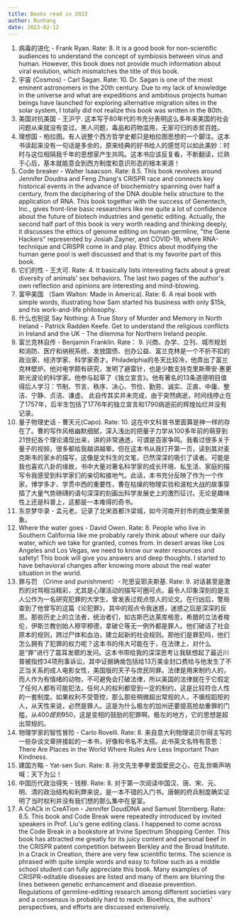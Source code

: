 ```yaml
---
title: Books read in 2023
author: Runhang
date: 2023-02-12
---
```


1. 病毒的进化 - Frank Ryan. Rate: 8. It is a good book for non-scientific audiences to understand the concept of symbiosis between virus and human. However, this book does not provide much information about viral evolution, which mismatches the title of this book. 
2. 宇宙 (Cosmos) - Carl Sagan. Rate: 10. Dr. Sagan is one of the most eminent astronomers in the 20th century. Due to my lack of knowledge in the universe and what are expeditions and ambitious projects human beings have launched for exploring alternative migration sites in the solar system, I totally did not realize this book was written in the 80th. 
3. 美国对抗美国 - 王沪宁. 这本写于80年代的书充分表明这么多年来美国的社会问题从来就没有变过。黑人问题，毒品和药物滥用，无家可归的赤贫百姓。 
4. 理想国 - 柏拉图。有人说整个西方哲学史都只是柏拉图思想的一个脚注。这本书读起来没有一句话是多余的，原来经典的好书给人的感觉可以如此美妙：时时与这位相隔我千年的思想家产生共鸣。这本书应该反复看，不断翻读，烂熟于心后，基本就能意会到西方制度和意识形态的根本来源！ 
5. Code breaker - Walter Isaacson. Rate: 8.5. This book revolves around Jennifer Doudna and Feng Zhang's CRISPR race and connects key historical events in the advance of biochemistry spanning over half a century, from the deciphering of the DNA double helix structure to the application of RNA. This book together with the success of Genentech, Inc., gives front-line basic researchers like me quite a lot of confidence about the future of biotech industries and genetic editing. Actually, the second half part of this book is very worth reading and thinking deeply, it discusses the ethics of genome editing on human germline, "the Gene Hackers" represented by Josiah Zayner, and COVID-19, where RNA-technique and CRISPR come in and play. Ethics about modifying the human gene pool is well discussed and that is my favorite part of this book. 
6. 它们的性 - 王大可. Rate: 4. It basically lists interesting facts about a great diversity of animals' sex behaviors. The last two pages of the author's own reflection and opinions are interesting and mind-blowing.    
7. 富甲美国 （Sam Walton: Made in America). Rate: 6. A real book with simple words, illustrating how Sam started his business with only $15k, and his work-and-life philosophy.
8. 什么也别说 Say Nothing: A True Story of Murder and Memory in North Ireland - Patrick Radden Keefe. Get to understand the religious conflicts in Ireland and the UK - The dilemma for Northern Ireland people.
9. 富兰克林自传 - Benjamin Franklin. Rate： 9. 兴商、办学、立刊、城市规划和消防、医疗和纳税系统、发放国债、创办公益、富兰克林是一个不折不扣的政治家、经济学家、科学家奇才。Philadelphia的冬天比较冷，他弄出了富兰克林壁炉。他对电学颇有研究，发明了避雷针，也是少数支持克里斯蒂安·惠更斯光波论的科学家。他参与起草了《独立宣言》。他有著名的13条道德明目值得后人学习：节制、节言、秩序、决心、节俭、勤劳、诚实、正直、中庸、整洁、宁静、贞洁、谦虚。 此自传其实并未完成，由于突然病逝，时间线停止在了1757年，后半生包括了1776年的独立宣言和1790病逝前的辉煌灿烂并没有记录。
10. 量子物理史话 - 曹天元(Capo). Rate: 10. 这在中文科普书里面算是神一样的存在了。曹的写作风格幽默细腻，深入浅出的把量子力学从100多年前的萌芽到21世纪各个理论涌现出来，讲的非常通透，可谓是百家争鸣。我看过很多关于量子的视频，很多都给我越讲越晕。但在这本书从我打开第一页，读到其对麦克斯韦的家乡的描写，这像是文科生的文笔，已然深深的吸引了读者。可能是我也喜欢八卦的缘故，书中大量对著名科学家的成长环境、私生活、家庭的描写令我感受到科学家们的亲切和接地气。此话，本书充分反映了作为一个作家，博学多才、学贯中西的重要性，曹在枯燥的物理实验和波粒大战的故事穿插了大量气势磅礴的语句深深的刻画出科学发展史上的激烈征讨。无论是趣味性上还是科普上，这都是一本难得的奇书。
11. 东京梦华录 - 孟元老。记录了北宋首都汴梁城，如今河南开封市的商业繁荣景象。
12. Where the water goes - David Owen. Rate: 8. People who live in Southern California like me probably rarely think about where our daily water, which we take for granted, comes from. In desert areas like Los Angeles and Los Vegas, we need to know our water resources and safety! This book will give you answers and deep thoughts. I started to have behavioral changes after knowing more about the real water situation in the world.
13. 罪与罚 （Crime and punishment）- 陀思妥耶夫斯基. Rate: 9. 对话甚至是激烈的对骂相当精彩，尤其是心理活动的描写可圈可点。最令人印象深刻的是主人公作为一名研究犯罪的大学生，曾发表过观点惊人的论文。在行凶后，警局查到了他曾写的这篇《论犯罪》，其中的观点令我迷惑，迷惑之后是深深的反思。那些历史上的立法者，统治者们，如古斯巴达莱库格思，希腊的立法者梭伦，伊斯兰教创始人穆罕穆德，拿破仑等无一例外都是罪人。他们破话了社会原本的规则，跨过尸体和血泊，建立起新的社会规则。那他们是罪犯吗，他们怎么拥有了犯罪的权力呢？这本书的伟大可能在于，在法律上，对什么是“罪”进行了震耳发聩的发问。这本书带给我的深深思考让我联想起了最近川普被指控34项刑事诉讼，其中证据确凿包括给13万美金封口费给与他发生了不正当关系的成人电影女性，美国版的天子与庶民同罪。法律是用来制约人的，而人作为有情绪的动物，不可避免会打破法律，所以美国的法律就在于它假定了任何人都有可能犯法，任何人的权利都受到一定的制约，这是比较符合人性的一套制度。如果权利不受管控，那么那些稍微超出常规的人，不循规蹈矩的人，从天性来说，必然是罪人。这是为什么极左的加州还要提高抢劫重罪的门槛，从$400提到$950，这是变相的鼓励的犯罪啊。极左的地方，它的思想是超出常规的。
14. 物理学家的智性冒险 - Carlo Rovelli. Rate: 8. 来自意大利物理诺贝尔得主写的一些杂谈文章拼接起的一本书，好像和书名不太搭。此书英文名特有意思：There Are Places in the World Where Rules Are Less Important Than Kindness.
15. 建国方略 - Yat-sen Sun. Rate: 8. 孙文先生拳拳爱国爱民之心，在乱世嘶声呐喊：天下为公！
16. 中国历代政治得失 - 钱穆. Rate: 8. 对于第一次阅读中国汉、唐、宋、元、明、清的政治结构和利弊来说，是一本不错的入门书。唐朝的府兵制度确实证明了当时权利并没有我们想的那么集中在皇室。
17. A CrACk in CreATion - Jennifer DoudDNA and Samuel Sternberg. Rate: 8.5. This book and Code Break were repeatedly introduced by invited speakers in Prof. Liu's gene editing class. I happened to come across the Code Break in a bookstore at Irvine Spectrum Shopping Center. This book has attracted me greatly for its juicy content and personal beef in the CRISPR patent competition between Berkley and the Broad Institute. In a Crack in Creation, there are very few scientific terms. The science is phrased with quite simple words and easy to follow such as a middle school student can fully appreciate this book. Many examples of CRISPR-editable diseases are listed and many of them are blurring the lines between genetic enhancement and disease prevention. Regulations of germline-editting research among different societies vary and a consensus is probably hard to reach. Bioethics, the authors' perspectives, and efforts are discussed extensively. 

